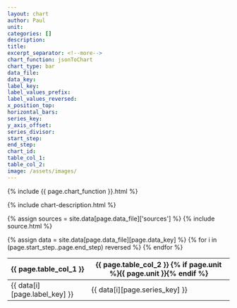 ```yaml
---
layout: chart
author: Paul
unit:
categories: []
description:
title:
excerpt_separator: <!--more-->
chart_function: jsonToChart
chart_type: bar
data_file:
data_key:
label_key:
label_values_prefix:
label_values_reversed:
x_position_top:
horizontal_bars:
series_key:
y_axis_offset:
series_divisor:
start_step:
end_step:
chart_id:
table_col_1:
table_col_2:
image: /assets/images/
---
```


<div class="ct-chart ct-perfect-fifth" id="{{ page.chart_id }}"></div>

{% include {{ page.chart_function }}.html %}

{% include chart-description.html %}

<!--more-->

{% assign sources = site.data[page.data_file]['sources'] %}
{% include source.html %}

<div class="data-table table-responsive">
    {% assign data = site.data[page.data_file][page.data_key] %}
    <table class="table">
        <thead>
            <tr>
                <th scope="col">{{ page.table_col_1 }}</th>
                <th scope="col">{{ page.table_col_2 }} {% if page.unit %}{{ page.unit }}{% endif %}</th>
            </tr>
        </thead>
        <tbody>
            {% for i in (page.start_step..page.end_step) reversed %}
                <tr>
                    <td>{{ data[i][page.label_key] }} </td>
                    <td>{{ data[i][page.series_key] }}</td>
                </tr>
            {% endfor %}
        </tbody>
    </table>
</div>